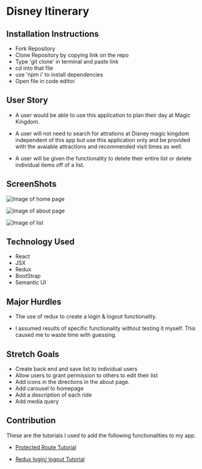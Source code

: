 # Disney Itinerary 

## Installation Instructions

- Fork Repository
- Clone Repository by copying link on the repo
- Type 'git clone' in terminal and paste link
- cd into that file
- use 'npm i' to install dependencies
- Open file in code editor.

## User Story

- A user would be able to use this application to plan their day at Magic Kingdom.

- A user will not need to search for attrations at Disney magic kingdom independent of this app but use this application only and be provided with the avaiable attractions and recommended visit times as well.

- A user will be given the functionality to delete their entire list or delete individual items off of a list.

## ScreenShots

![Image of home page](https://i.imgur.com/3MAhpaM.png)

![Image of about page](https://i.imgur.com/YAiNRwl.png)

![Image of list](https://i.imgur.com/xv2NokT.png)


## Technology Used
- React
- JSX
- Redux
- BootStrap
- Semantic UI

## Major Hurdles

- The use of redux to create a login & logout functionality.

- I assumed results of specific functionality without testing it myself. This caused me to waste time with guessing. 

## Stretch Goals
- Create back end and save list to individual users
- Allow users to grant permission to others to edit their list
- Add icons in the directions in the about page.
- Add carousel to homepage
- Add a description of each ride
- Add media query


## Contribution 
These are the tutorials I used to add the following functionalities to my app.

- [Protected Route Tutorial](https://youtu.be/Y0-qdp-XBJg) 

- [Redux login/ logout Tutorial](https://youtu.be/mMzhWXr9ass)